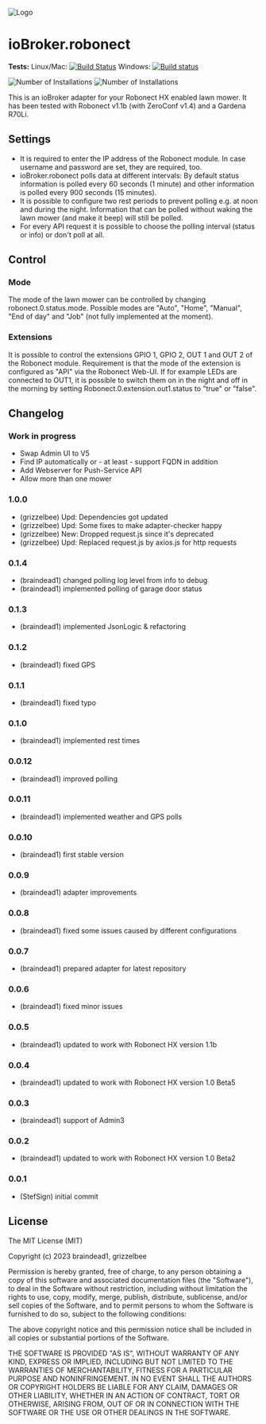 ![Logo](admin/robonect.png)
# ioBroker.robonect

**Tests:** Linux/Mac: [![Build Status](https://travis-ci.org/braindead1/ioBroker.robonect.svg?branch=master)](https://travis-ci.org/braindead1/ioBroker.robonect)
Windows: [![Build status](https://ci.appveyor.com/api/projects/status/yl79oamamifjvqrq?svg=true)](https://ci.appveyor.com/project/braindead1/iobroker-robonect)

![Number of Installations](http://iobroker.live/badges/robonect-installed.svg) ![Number of Installations](http://iobroker.live/badges/robonect-stable.svg) 

This is an ioBroker adapter for your Robonect HX enabled lawn mower. It has been tested with Robonect v1.1b (with ZeroConf v1.4) and a Gardena R70Li.

## Settings
* It is required to enter the IP address of the Robonect module. In case username and password are set, they are required, too.
* ioBroker.robonect polls data at different intervals: By default status information is polled every 60 seconds (1 minute) and other information is polled every 900 seconds (15 minutes).
* It is possible to configure two rest periods to prevent polling e.g. at noon and during the night. Information that can be polled without waking the lawn mower (and make it beep) will still be polled.
* For every API request it is possible to choose the polling interval (status or info) or don't poll at all.

## Control
### Mode
The mode of the lawn mower can be controlled by changing robonect.0.status.mode. Possible modes are "Auto", "Home", "Manual", "End of day" and "Job" (not fully implemented at the moment).

### Extensions
It is possible to control the extensions GPIO 1, GPIO 2, OUT 1 and OUT 2 of the Robonect module. Requirement is that the mode of the extension is configured as "API" via the Robonect Web-UI. If for example LEDs are connected to OUT1, it is possible to switch them on in the night and off in the morning by setting Robonect.0.extension.out1.status to "true" or "false".

## Changelog

### Work in progress
* Swap Admin UI to V5
* Find IP automatically or - at least - support FQDN in addition
* Add Webserver for Push-Service API
* Allow more than one mower

### 1.0.0 
* (grizzelbee) Upd: Dependencies got updated
* (grizzelbee) Upd: Some fixes to make adapter-checker happy
* (grizzelbee) New: Dropped request.js since it's deprecated
* (grizzelbee) Upd: Replaced request.js by axios.js for http requests

### 0.1.4
* (braindead1) changed polling log level from info to debug
* (braindead1) implemented polling of garage door status

### 0.1.3
* (braindead1) implemented JsonLogic & refactoring

### 0.1.2
* (braindead1) fixed GPS

### 0.1.1
* (braindead1) fixed typo

### 0.1.0
* (braindead1) implemented rest times

### 0.0.12
* (braindead1) improved polling

### 0.0.11
* (braindead1) implemented weather and GPS polls

### 0.0.10
* (braindead1) first stable version

### 0.0.9
* (braindead1) adapter improvements

### 0.0.8
* (braindead1) fixed some issues caused by different configurations

### 0.0.7
* (braindead1) prepared adapter for latest repository

### 0.0.6
* (braindead1) fixed minor issues

### 0.0.5
* (braindead1) updated to work with Robonect HX version 1.1b

### 0.0.4
* (braindead1) updated to work with Robonect HX version 1.0 Beta5

### 0.0.3
* (braindead1) support of Admin3

### 0.0.2
* (braindead1) updated to work with Robonect HX version 1.0 Beta2

### 0.0.1
* (StefSign) initial commit

## License
The MIT License (MIT)

Copyright (c) 2023 braindead1, grizzelbee

Permission is hereby granted, free of charge, to any person obtaining a copy
of this software and associated documentation files (the "Software"), to deal
in the Software without restriction, including without limitation the rights
to use, copy, modify, merge, publish, distribute, sublicense, and/or sell
copies of the Software, and to permit persons to whom the Software is
furnished to do so, subject to the following conditions:

The above copyright notice and this permission notice shall be included in
all copies or substantial portions of the Software.

THE SOFTWARE IS PROVIDED "AS IS", WITHOUT WARRANTY OF ANY KIND, EXPRESS OR
IMPLIED, INCLUDING BUT NOT LIMITED TO THE WARRANTIES OF MERCHANTABILITY,
FITNESS FOR A PARTICULAR PURPOSE AND NONINFRINGEMENT. IN NO EVENT SHALL THE
AUTHORS OR COPYRIGHT HOLDERS BE LIABLE FOR ANY CLAIM, DAMAGES OR OTHER
LIABILITY, WHETHER IN AN ACTION OF CONTRACT, TORT OR OTHERWISE, ARISING FROM,
OUT OF OR IN CONNECTION WITH THE SOFTWARE OR THE USE OR OTHER DEALINGS IN
THE SOFTWARE.
